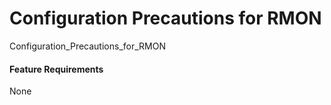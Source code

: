 Configuration Precautions for RMON
==================================

Configuration_Precautions_for_RMON

#### Feature Requirements

None
